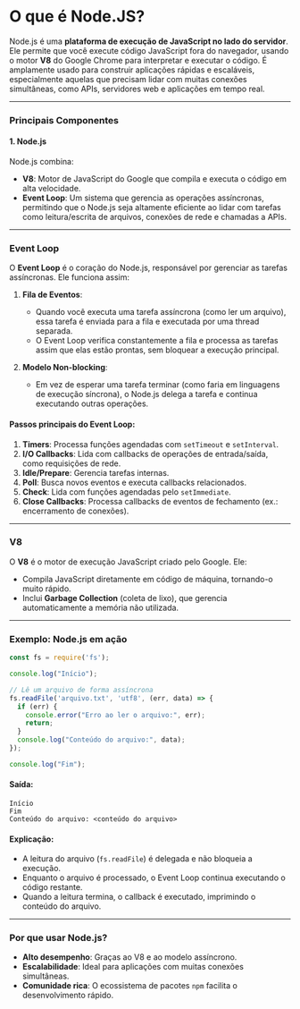 # O que é Node.JS?

Node.js é uma **plataforma de execução de JavaScript no lado do servidor**. Ele permite que você execute código JavaScript fora do navegador, usando o motor **V8** do Google Chrome para interpretar e executar o código. É amplamente usado para construir aplicações rápidas e escaláveis, especialmente aquelas que precisam lidar com muitas conexões simultâneas, como APIs, servidores web e aplicações em tempo real.

---

### **Principais Componentes**

#### 1. **Node.js**  
Node.js combina:
- **V8**: Motor de JavaScript do Google que compila e executa o código em alta velocidade.
- **Event Loop**: Um sistema que gerencia as operações assíncronas, permitindo que o Node.js seja altamente eficiente ao lidar com tarefas como leitura/escrita de arquivos, conexões de rede e chamadas a APIs.

---

### **Event Loop**  
O **Event Loop** é o coração do Node.js, responsável por gerenciar as tarefas assíncronas. Ele funciona assim:

1. **Fila de Eventos**:
   - Quando você executa uma tarefa assíncrona (como ler um arquivo), essa tarefa é enviada para a fila e executada por uma thread separada.
   - O Event Loop verifica constantemente a fila e processa as tarefas assim que elas estão prontas, sem bloquear a execução principal.

2. **Modelo Non-blocking**:
   - Em vez de esperar uma tarefa terminar (como faria em linguagens de execução síncrona), o Node.js delega a tarefa e continua executando outras operações.

#### Passos principais do Event Loop:
1. **Timers**: Processa funções agendadas com `setTimeout` e `setInterval`.
2. **I/O Callbacks**: Lida com callbacks de operações de entrada/saída, como requisições de rede.
3. **Idle/Prepare**: Gerencia tarefas internas.
4. **Poll**: Busca novos eventos e executa callbacks relacionados.
5. **Check**: Lida com funções agendadas pelo `setImmediate`.
6. **Close Callbacks**: Processa callbacks de eventos de fechamento (ex.: encerramento de conexões).

---

### **V8**  
O **V8** é o motor de execução JavaScript criado pelo Google. Ele:
- Compila JavaScript diretamente em código de máquina, tornando-o muito rápido.
- Inclui **Garbage Collection** (coleta de lixo), que gerencia automaticamente a memória não utilizada.

---

### **Exemplo: Node.js em ação**  

```javascript
const fs = require('fs');

console.log("Início");

// Lê um arquivo de forma assíncrona
fs.readFile('arquivo.txt', 'utf8', (err, data) => {
  if (err) {
    console.error("Erro ao ler o arquivo:", err);
    return;
  }
  console.log("Conteúdo do arquivo:", data);
});

console.log("Fim");
```

#### Saída:
```
Início
Fim
Conteúdo do arquivo: <conteúdo do arquivo>
```

#### Explicação:
- A leitura do arquivo (`fs.readFile`) é delegada e não bloqueia a execução.
- Enquanto o arquivo é processado, o Event Loop continua executando o código restante.
- Quando a leitura termina, o callback é executado, imprimindo o conteúdo do arquivo.

---

### **Por que usar Node.js?**
- **Alto desempenho**: Graças ao V8 e ao modelo assíncrono.
- **Escalabilidade**: Ideal para aplicações com muitas conexões simultâneas.
- **Comunidade rica**: O ecossistema de pacotes `npm` facilita o desenvolvimento rápido.